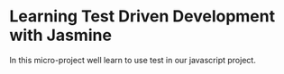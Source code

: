 # Learning Test Driven Development with Jasmine
In this micro-project well learn to use test in our javascript project.
